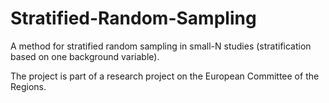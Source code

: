 # Stratified-Random-Sampling
A method for stratified random sampling in small-N studies (stratification based on one background variable).

The project is part of a research project on the European Committee of the Regions.
